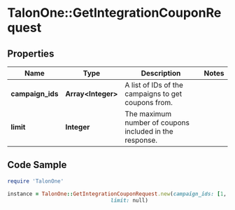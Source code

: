 # TalonOne::GetIntegrationCouponRequest

## Properties

Name | Type | Description | Notes
------------ | ------------- | ------------- | -------------
**campaign_ids** | **Array&lt;Integer&gt;** | A list of IDs of the campaigns to get coupons from. | 
**limit** | **Integer** | The maximum number of coupons included in the response. | 

## Code Sample

```ruby
require 'TalonOne'

instance = TalonOne::GetIntegrationCouponRequest.new(campaign_ids: [1, 2, 3],
                                 limit: null)
```



